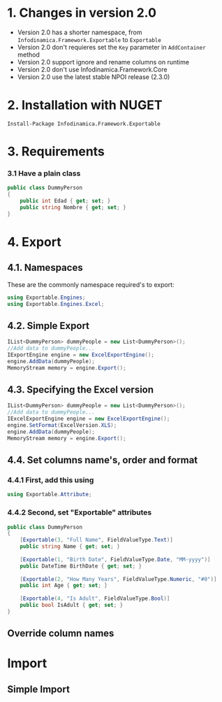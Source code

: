 # 1. Changes in version 2.0
* Version 2.0 has a shorter namespace, from `Infodinamica.Framework.Exportable` to `Exportable`
* Version 2.0 don't requieres set the `Key` parameter in `AddContainer` method
* Version 2.0 support ignore and rename columns on runtime
* Version 2.0 don't use Infodinamica.Framework.Core
* Version 2.0 use the latest stable NPOI release (2.3.0)

# 2. Installation with NUGET
`Install-Package Infodinamica.Framework.Exportable`

# 3. Requirements
### 3.1 Have a plain class 
``` c#
public class DummyPerson
{
    public int Edad { get; set; }
    public string Nombre { get; set; }
}
```



# 4. Export

## 4.1. Namespaces
These are the commonly namespace required's to export:
``` c#
using Exportable.Engines;
using Exportable.Engines.Excel;
```

## 4.2. Simple Export  
``` c#
IList<DummyPerson> dummyPeople = new List<DummyPerson>();
//Add data to dummyPeople...
IExportEngine engine = new ExcelExportEngine();
engine.AddData(dummyPeople); 
MemoryStream memory = engine.Export();
```

## 4.3. Specifying the Excel version
``` c#
IList<DummyPerson> dummyPeople = new List<DummyPerson>();
//Add data to dummyPeople...
IExcelExportEngine engine = new ExcelExportEngine();
engine.SetFormat(ExcelVersion.XLS);
engine.AddData(dummyPeople); 
MemoryStream memory = engine.Export();
```

## 4.4. Set columns name's, order and format
### 4.4.1 First, add this using 
``` c#
using Exportable.Attribute;
```

### 4.4.2 Second, set "Exportable" attributes  
``` c#
public class DummyPerson
{   
    [Exportable(3, "Full Name", FieldValueType.Text)]  
    public string Name { get; set; }
    
    [Exportable(1, "Birth Date", FieldValueType.Date, "MM-yyyy")]   
    public DateTime BirthDate { get; set; } 
    
    [Exportable(2, "How Many Years", FieldValueType.Numeric, "#0")]   
    public int Age { get; set; }
    
    [Exportable(4, "Is Adult", FieldValueType.Bool)]    
    public bool IsAdult { get; set; }   
}
```

## Override column names


# Import

## Simple Import
